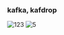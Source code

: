 ### kafka, kafdrop

![123](https://github.com/OwenKimcertified/kafka/assets/99598620/5188c704-0743-4ea1-9457-1bb508b34e6f)
![5](https://github.com/OwenKimcertified/kafka/assets/99598620/73f8ddc4-8e8c-4f38-9535-c1ca887b25fc)
